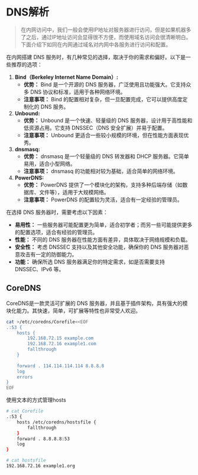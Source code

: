 # DNS解析

> 在内网访问中，我们一般会使用IP地址对服务器进行访问，但是如果机器多了之后，通过IP地址访问会显得很不方便，而使用域名访问会很清晰明白。下面介绍下如同在内网通过域名对内网中各服务进行访问和配置。

在内网搭建 DNS 服务时，有几种常见的选择，取决于你的需求和偏好。以下是一些推荐的选项：

1. **Bind（Berkeley Internet Name Domain）:**
   - **优势：** Bind 是一个开源的 DNS 服务器，广泛使用且功能强大。它支持众多 DNS 协议和标准，适用于各种网络环境。
   - **注意事项：** Bind 的配置相对复杂，但一旦配置完成，它可以提供高度定制化的 DNS 服务。
2. **Unbound:**
   - **优势：** Unbound 是一个快速、轻量级的 DNS 服务器，设计用于高性能和低资源占用。它支持 DNSSEC（DNS 安全扩展）并易于配置。
   - **注意事项：** Unbound 更适合一些较小规模的环境，但在性能方面表现优秀。
3. **dnsmasq:**
   - **优势：** dnsmasq 是一个轻量级的 DNS 转发器和 DHCP 服务器。它简单易用，适合小型网络。
   - **注意事项：** dnsmasq 的功能相对较为基础，适合简单的网络环境。
4. **PowerDNS:**
   - **优势：** PowerDNS 提供了一个模块化的架构，支持多种后端存储（如数据库、文件等），适用于大规模网络。
   - **注意事项：** PowerDNS 的配置较为灵活，适合有一定经验的管理员。

在选择 DNS 服务器时，需要考虑以下因素：

- **易用性：** 一些服务器可能配置更为简单，适合初学者；而另一些可能提供更多的配置选项，适合有经验的管理员。
- **性能：** 不同的 DNS 服务器在性能方面有差异，具体取决于网络规模和负载。
- **安全性：** 考虑 DNSSEC 支持以及其他安全功能，确保你的 DNS 服务器对恶意攻击有一定的防御能力。
- **功能：** 确保所选 DNS 服务器满足你的特定需求，如是否需要支持 DNSSEC、IPv6 等。

## CoreDNS

CoreDNS是一款灵活可扩展的 DNS 服务器，并且基于插件架构，具有强大的模块化能力。其快速，简单，可扩展等特性也非常受人欢迎。

```bash
cat >/etc/coredns/Corefile<<EOF
.:53 {
    hosts {
        192.168.72.15 example.com
        192.168.72.16 example1.com
        fallthrough
    }
    
    forward . 114.114.114.114 8.8.8.8
    log
    errors
}
EOF

```

使用文本的方式管理hosts

```bash
# cat Corefile
.:53 {
    hosts /etc/coredns/hostsfile {
        fallthrough
    }
    forward . 8.8.8.8:53
    log
}

# cat hostsfile
192.168.72.16 example1.org

```
